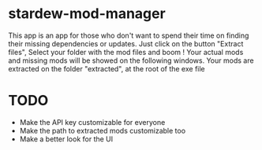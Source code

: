 # stardew-mod-manager

This app is an app for those who don't want to spend their time on finding their missing dependencies or updates.
Just click on the button "Extract files", Select your folder with the mod files and boom ! Your actual mods and missing mods will be showed on the following windows.
Your mods are extracted on the folder "extracted", at the root of the exe file

# TODO
- Make the API key customizable for everyone
- Make the path to extracted mods customizable too
- Make a better look for the UI

